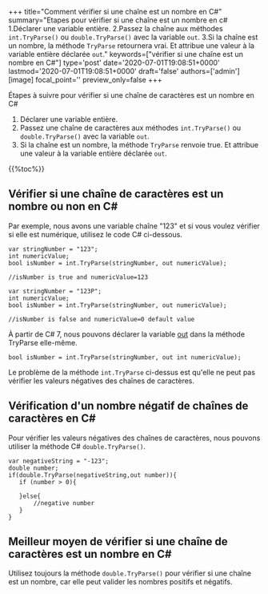 +++
title="Comment vérifier si une chaîne est un nombre en C#"
summary="Etapes pour vérifier si une chaîne est un nombre en c# 1.Déclarer une variable entière. 2.Passez la chaîne aux méthodes `int.TryParse()` ou `double.TryParse()` avec la variable `out`. 3.Si la chaîne est un nombre, la méthode `TryParse` retournera vrai. Et attribue une valeur à la variable entière déclarée `out`."
keywords=["vérifier si une chaîne est un nombre en C#"]
type='post'
date='2020-07-01T19:08:51+0000'
lastmod='2020-07-01T19:08:51+0000'
draft='false'
authors=['admin']
[image]
focal_point=''
preview_only=false
+++

Étapes à suivre pour vérifier si une chaîne de caractères est un nombre en C#

1. Déclarer une variable entière.
2. Passez une chaîne de caractères aux méthodes `int.TryParse()` ou `double.TryParse()` avec la variable `out`.
3. Si la chaîne est un nombre, la méthode `TryParse` renvoie true. Et attribue une valeur à la variable entière déclarée `out`.

{{%toc%}}

## Vérifier si une chaîne de caractères est un nombre ou non en C# 

Par exemple, nous avons une variable chaîne "123" et si vous voulez vérifier si elle est numérique, utilisez le code C# ci-dessous.

```
var stringNumber = "123";
int numericValue;
bool isNumber = int.TryParse(stringNumber, out numericValue);

//isNumber is true and numericValue=123

var stringNumber = "123P";
int numericValue;
bool isNumber = int.TryParse(stringNumber, out numericValue);

//isNumber is false and numericValue=0 default value

```

À partir de C# 7, nous pouvons déclarer la variable [out](https://www.arungudelli.com/tutorial/c-sharp/difference-between-ref-and-out-parameters-in-c-sharp/) dans la méthode TryParse elle-même.

```
bool isNumber = int.TryParse(stringNumber, out int numericValue);

```

Le problème de la méthode `int.TryParse` ci-dessus est qu'elle ne peut pas vérifier les valeurs négatives des chaînes de caractères.

## Vérification d'un nombre négatif de chaînes de caractères en C# 

Pour vérifier les valeurs négatives des chaînes de caractères, nous pouvons utiliser la méthode C# `double.TryParse()`.

```
var negativeString = "-123";
double number;
if(double.TryParse(negativeString,out number)){
   if (number > 0){

   }else{
       //negative number 
   }   
}
```

## Meilleur moyen de vérifier si une chaîne de caractères est un nombre en C# 

Utilisez toujours la méthode `double.TryParse()` pour vérifier si une chaîne est un nombre, car elle peut valider les nombres positifs et négatifs.